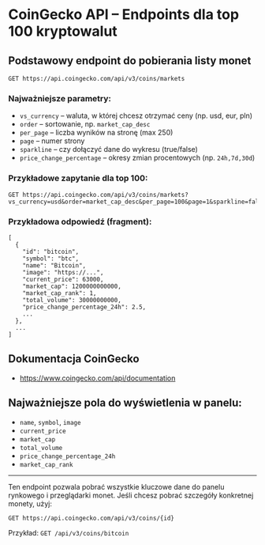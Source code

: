 # CoinGecko API – Endpoints dla top 100 kryptowalut

## Podstawowy endpoint do pobierania listy monet

```
GET https://api.coingecko.com/api/v3/coins/markets
```

### Najważniejsze parametry:

- `vs_currency` – waluta, w której chcesz otrzymać ceny (np. usd, eur, pln)
- `order` – sortowanie, np. `market_cap_desc`
- `per_page` – liczba wyników na stronę (max 250)
- `page` – numer strony
- `sparkline` – czy dołączyć dane do wykresu (true/false)
- `price_change_percentage` – okresy zmian procentowych (np. `24h,7d,30d`)

### Przykładowe zapytanie dla top 100:

```
GET https://api.coingecko.com/api/v3/coins/markets?vs_currency=usd&order=market_cap_desc&per_page=100&page=1&sparkline=false&price_change_percentage=24h
```

### Przykładowa odpowiedź (fragment):

```
[
  {
    "id": "bitcoin",
    "symbol": "btc",
    "name": "Bitcoin",
    "image": "https://...",
    "current_price": 63000,
    "market_cap": 1200000000000,
    "market_cap_rank": 1,
    "total_volume": 30000000000,
    "price_change_percentage_24h": 2.5,
    ...
  },
  ...
]
```

## Dokumentacja CoinGecko

- https://www.coingecko.com/api/documentation

## Najważniejsze pola do wyświetlenia w panelu:

- `name`, `symbol`, `image`
- `current_price`
- `market_cap`
- `total_volume`
- `price_change_percentage_24h`
- `market_cap_rank`

---

Ten endpoint pozwala pobrać wszystkie kluczowe dane do panelu rynkowego i przeglądarki monet. Jeśli chcesz pobrać szczegóły konkretnej monety, użyj:

```
GET https://api.coingecko.com/api/v3/coins/{id}
```

Przykład: `GET /api/v3/coins/bitcoin`
